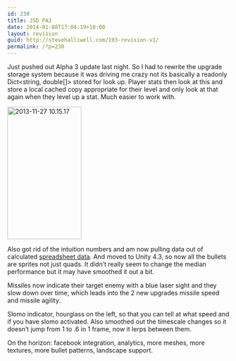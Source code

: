 ```yaml
---
id: 230
title: JSD PA3
date: 2014-01-08T17:04:19+10:00
layout: revision
guid: http://stevehalliwell.com/193-revision-v1/
permalink: /?p=230
---
```

Just pushed out Alpha 3 update last night. So I had to rewrite the upgrade storage system because it was driving me crazy not its basically a readonly Dict<string, double[]> stored for look up. Player stats then look at this and store a local cached copy appropriate for their level and only look at that again when they level up a stat. Much easier to work with.

[<img loading="lazy" class="alignnone size-medium wp-image-194" alt="2013-11-27 10.15.17" src="http://stevehalliwell.com/wp-content/uploads/2013/11/2013-11-27-10.15.17-168x300.png" width="168" height="300" srcset="http://stevehalliwell.com/wp-content/uploads/2013/11/2013-11-27-10.15.17-168x300.png 168w, http://stevehalliwell.com/wp-content/uploads/2013/11/2013-11-27-10.15.17-576x1024.png 576w, http://stevehalliwell.com/wp-content/uploads/2013/11/2013-11-27-10.15.17-624x1109.png 624w, http://stevehalliwell.com/wp-content/uploads/2013/11/2013-11-27-10.15.17.png 720w" sizes="(max-width: 168px) 100vw, 168px" />](http://stevehalliwell.com/wp-content/uploads/2013/11/2013-11-27-10.15.17.png)

Also got rid of the intuition numbers and am now pulling data out of calculated [spreadsheet data](https://docs.google.com/spreadsheet/ccc?key=0AnIiDGqoOqoSdER6RmNFc25ObzJQRzVLbTZPazJQSnc&usp=sharing). And moved to Unity 4.3, so now all the bullets are sprites not just quads. It didn&#8217;t really seem to change the median performance but it may have smoothed it out a bit.

Missiles now indicate their target enemy with a blue laser sight and they slow down over time, which leads into the 2 new upgrades missile speed and missile agility.

Slomo indicator, hourglass on the left, so that you can tell at what speed and if you have slomo activated. Also smoothed out the timescale changes so it doesn&#8217;t jump from 1 to .6 in 1 frame, now it lerps between them.

On the horizon: facebook integration, analytics, more meshes, more textures, more bullet patterns, landscape support.